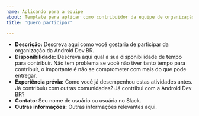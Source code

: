 ```yaml
---
name: Aplicando para a equipe
about: Template para aplicar como contribuidor da equipe de organização da Android Dev BR
title: 'Quero participar'

---
```


* **Descrição:** Descreva aqui como você gostaria de participar da organização da Android Dev BR.
* **Disponibilidade:** Descreva aqui qual a sua disponibilidade de tempo para contribuir. Não tem problema se você não tiver tanto tempo para contribuir, o importante é não se comprometer com mais do que pode entregar. 
* **Experiência prévia:** Como você já desempenhou estas atividades antes. Já contribuiu com outras comunidades? Já contribui com a Android Dev BR? 
* **Contato:** Seu nome de usuário ou usuária no Slack.
* **Outras informações:** Outras informações relevantes aqui.
